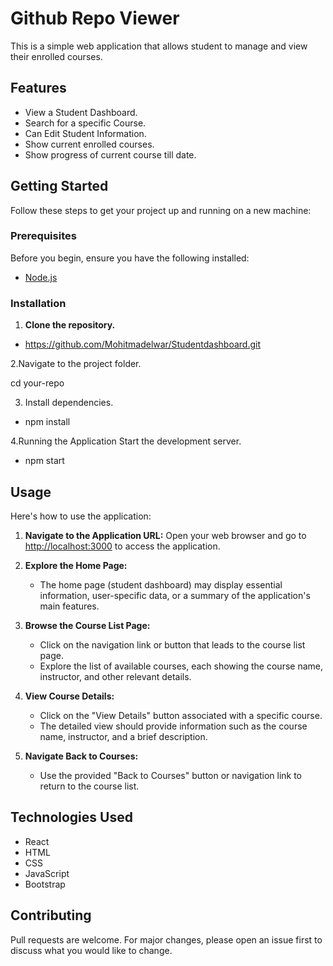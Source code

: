 # Github Repo Viewer


This is a simple web application that allows student to manage and view their enrolled courses.

## Features


- View a Student Dashboard.
- Search for a specific Course.
- Can Edit Student Information.
- Show current enrolled courses.
- Show progress of current course till date.

## Getting Started


Follow these steps to get your project up and running on a new machine:



### Prerequisites


Before you begin, ensure you have the following installed:

- [Node.js](https://nodejs.org/)


### Installation



1. **Clone the repository.**

- https://github.com/Mohitmadelwar/Studentdashboard.git

2.Navigate to the project folder.

cd your-repo

3. Install dependencies.
- npm install

4.Running the Application
Start the development server.
- npm start


## Usage


Here's how to use the application:

1. **Navigate to the Application URL:**
   Open your web browser and go to [http://localhost:3000](http://localhost:3000) to access the application.

2. **Explore the Home Page:**
   - The home page (student dashboard) may display essential information, user-specific data, or a summary of the application's main features.

3. **Browse the Course List Page:**
   - Click on the navigation link or button that leads to the course list page.
   - Explore the list of available courses, each showing the course name, instructor, and other relevant details.

4. **View Course Details:**
   - Click on the "View Details" button associated with a specific course.
   - The detailed view should provide information such as the course name, instructor, and a brief description.

5. **Navigate Back to Courses:**
   - Use the provided "Back to Courses" button or navigation link to return to the course list.


## Technologies Used


- React
- HTML
- CSS
- JavaScript
- Bootstrap

## Contributing

Pull requests are welcome. For major changes, please open an issue first to discuss what you would like to change.

